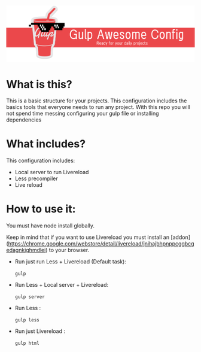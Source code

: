 ![alt tag](https://github.com/adriancast/gulp-awesome-config/blob/master/img/demo.png)
# What is this?
This is a basic structure for your projects. This configuration includes the basics tools that everyone needs to run any project.
With this repo you will not spend time messing configuring your gulp file or installing dependencies

# What includes?

This configuration includes:
* Local server to run Livereload
* Less precompiler
* Live reload

# How to use it:
You must have node install globally.


Keep in mind that if you want to use Livereload you must install an [addon] (https://chrome.google.com/webstore/detail/livereload/jnihajbhpnppcggbcgedagnkighmdlei) to your browser.

* Run just run Less + Livereload (Default task):

  `gulp`

* Run Less + Local server + Livereload:

  `gulp server`
  
* Run Less :

  `gulp less`
  
* Run just Livereload :

  `gulp html`
  

